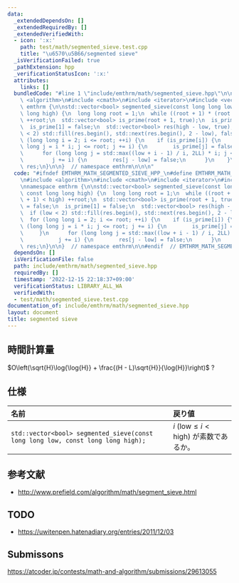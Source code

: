```yaml
---
data:
  _extendedDependsOn: []
  _extendedRequiredBy: []
  _extendedVerifiedWith:
  - icon: ':x:'
    path: test/math/segmented_sieve.test.cpp
    title: "\u6570\u5B66/segmented sieve"
  _isVerificationFailed: true
  _pathExtension: hpp
  _verificationStatusIcon: ':x:'
  attributes:
    links: []
  bundledCode: "#line 1 \"include/emthrm/math/segmented_sieve.hpp\"\n\n\n\n#include\
    \ <algorithm>\n#include <cmath>\n#include <iterator>\n#include <vector>\n\nnamespace\
    \ emthrm {\n\nstd::vector<bool> segmented_sieve(const long long low, const long\
    \ long high) {\n  long long root = 1;\n  while ((root + 1) * (root + 1) < high)\
    \ ++root;\n  std::vector<bool> is_prime(root + 1, true);\n  is_prime[0] = false;\n\
    \  is_prime[1] = false;\n  std::vector<bool> res(high - low, true);\n  if (low\
    \ < 2) std::fill(res.begin(), std::next(res.begin(), 2 - low), false);\n  for\
    \ (long long i = 2; i <= root; ++i) {\n    if (is_prime[i]) {\n      for (long\
    \ long j = i * i; j <= root; j += i) {\n        is_prime[j] = false;\n      }\n\
    \      for (long long j = std::max((low + i - 1) / i, 2LL) * i; j < high;\n  \
    \         j += i) {\n        res[j - low] = false;\n      }\n    }\n  }\n  return\
    \ res;\n}\n\n}  // namespace emthrm\n\n\n"
  code: "#ifndef EMTHRM_MATH_SEGMENTED_SIEVE_HPP_\n#define EMTHRM_MATH_SEGMENTED_SIEVE_HPP_\n\
    \n#include <algorithm>\n#include <cmath>\n#include <iterator>\n#include <vector>\n\
    \nnamespace emthrm {\n\nstd::vector<bool> segmented_sieve(const long long low,\
    \ const long long high) {\n  long long root = 1;\n  while ((root + 1) * (root\
    \ + 1) < high) ++root;\n  std::vector<bool> is_prime(root + 1, true);\n  is_prime[0]\
    \ = false;\n  is_prime[1] = false;\n  std::vector<bool> res(high - low, true);\n\
    \  if (low < 2) std::fill(res.begin(), std::next(res.begin(), 2 - low), false);\n\
    \  for (long long i = 2; i <= root; ++i) {\n    if (is_prime[i]) {\n      for\
    \ (long long j = i * i; j <= root; j += i) {\n        is_prime[j] = false;\n \
    \     }\n      for (long long j = std::max((low + i - 1) / i, 2LL) * i; j < high;\n\
    \           j += i) {\n        res[j - low] = false;\n      }\n    }\n  }\n  return\
    \ res;\n}\n\n}  // namespace emthrm\n\n#endif  // EMTHRM_MATH_SEGMENTED_SIEVE_HPP_\n"
  dependsOn: []
  isVerificationFile: false
  path: include/emthrm/math/segmented_sieve.hpp
  requiredBy: []
  timestamp: '2022-12-15 22:18:37+09:00'
  verificationStatus: LIBRARY_ALL_WA
  verifiedWith:
  - test/math/segmented_sieve.test.cpp
documentation_of: include/emthrm/math/segmented_sieve.hpp
layout: document
title: segmented sieve
---
```



## 時間計算量

$O\left(\sqrt{H}\log{\log{H}} + \frac{(H - L)\sqrt{H}}{\log{H}}\right)$ ?


## 仕様

|名前|戻り値|
|:--|:--|
|`std::vector<bool> segmented_sieve(const long long low, const long long high);`|$i$ ($\mathrm{low} \leq i < \mathrm{high}$) が素数であるか。|


## 参考文献

- http://www.prefield.com/algorithm/math/segment_sieve.html


## TODO

- https://uwitenpen.hatenadiary.org/entries/2011/12/03


## Submissons

https://atcoder.jp/contests/math-and-algorithm/submissions/29613055

